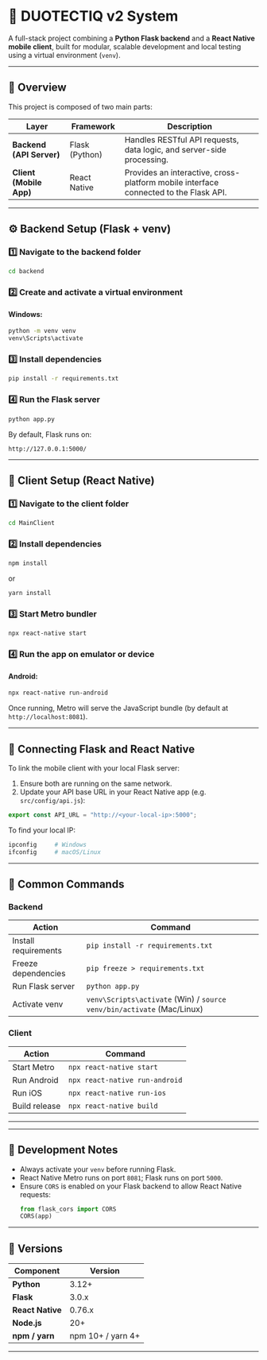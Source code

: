 # 🧠 DUOTECTIQ v2 System

A full-stack project combining a **Python Flask backend** and a **React Native mobile client**, built for modular, scalable development and local testing using a virtual environment (`venv`).

---

## 🚀 Overview

This project is composed of two main parts:

| Layer | Framework | Description |
|--------|-------------|-------------|
| **Backend (API Server)** | Flask (Python) | Handles RESTful API requests, data logic, and server-side processing. |
| **Client (Mobile App)** | React Native | Provides an interactive, cross-platform mobile interface connected to the Flask API. |
---

## ⚙️ Backend Setup (Flask + venv)

### 1️⃣ Navigate to the backend folder
```bash
cd backend
```

### 2️⃣ Create and activate a virtual environment

#### Windows:
```bash
python -m venv venv
venv\Scripts\activate
```

### 3️⃣ Install dependencies
```bash
pip install -r requirements.txt
```

### 4️⃣ Run the Flask server
```bash
python app.py
```

By default, Flask runs on:
```
http://127.0.0.1:5000/
```

---

## 📱 Client Setup (React Native)

### 1️⃣ Navigate to the client folder
```bash
cd MainClient
```

### 2️⃣ Install dependencies
```bash
npm install
```
or
```bash
yarn install
```

### 3️⃣ Start Metro bundler
```bash
npx react-native start
```

### 4️⃣ Run the app on emulator or device

#### Android:
```bash
npx react-native run-android
```

Once running, Metro will serve the JavaScript bundle (by default at `http://localhost:8081`).

---

## 🔗 Connecting Flask and React Native

To link the mobile client with your local Flask server:

1. Ensure both are running on the same network.
2. Update your API base URL in your React Native app (e.g. `src/config/api.js`):

```js
export const API_URL = "http://<your-local-ip>:5000";
```

To find your local IP:
```bash
ipconfig     # Windows
ifconfig     # macOS/Linux
```

---

## 🧰 Common Commands

### Backend
| Action | Command |
|--------|----------|
| Install requirements | `pip install -r requirements.txt` |
| Freeze dependencies | `pip freeze > requirements.txt` |
| Run Flask server | `python app.py` |
| Activate venv | `venv\Scripts\activate` (Win) / `source venv/bin/activate` (Mac/Linux) |

### Client
| Action | Command |
|--------|----------|
| Start Metro | `npx react-native start` |
| Run Android | `npx react-native run-android` |
| Run iOS | `npx react-native run-ios` |
| Build release | `npx react-native build` |

---
---

## 🧪 Development Notes

- Always activate your `venv` before running Flask.
- React Native Metro runs on port `8081`; Flask runs on port `5000`.
- Ensure `CORS` is enabled on your Flask backend to allow React Native requests:
  ```python
  from flask_cors import CORS
  CORS(app)
  ```

---

## 🧩 Versions

| Component | Version |
|------------|----------|
| **Python** | 3.12+ |
| **Flask** | 3.0.x |
| **React Native** | 0.76.x |
| **Node.js** | 20+ |
| **npm / yarn** | npm 10+ / yarn 4+ |

---
